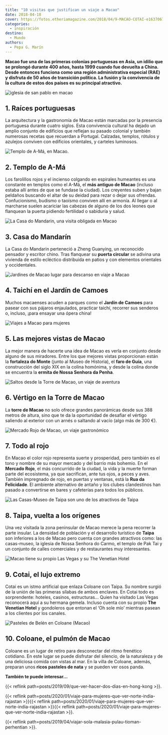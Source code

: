 ```yaml
---
title: "10 visitas que justifican un viaje a Macao"
date: 2018-04-18
cover: https://fotos.etheriamagazine.com/2018/04/9-MACAO-COTAI-e1637067759830.jpg
categories: 
  - inspiración
destino: 
  - Mundo
authors: 
  - Pepa G. Marín
---
```


**Macao fue una de las primeras colonias portuguesas en Asia, un idilio que se prolongó 
durante 400 años, hasta 1999 cuando fue devuelta a China. Desde entonces funciona como 
una región administrativa especial (RAE) y disfruta de 50 años de transición política. 
La fusión y la convivencia de la cultura de estos dos países es su principal 
atractivo.** 

![iglesia de san pablo en macao](https://fotos.etheriamagazine.com/2018/04/1-MACAO.jpg "Novios con la iglesia de San Pablo al fondo.")

## 1\. Raíces portuguesas

La arquitectura y la gastronomía de Macao están marcadas por la presencia portuguesa 
durante cuatro siglos. Esta convivencia cultural ha dejado un amplio conjunto de 
edificios que reflejan su pasado colonial y también numerosas recetas que recuerdan a 
Portugal. Calzadas, templos, rótulos y azulejos conviven con edificios orientales, y 
carteles luminosos. 

![](https://fotos.etheriamagazine.com/2018/04/2-MACAOTEMPLO-A-MA-e1637067678136.jpg "Templo de A-Má, en Macao.")

## 2\. Templo de A-Má

Los farolillos rojos y el incienso colgando en espirales humeantes es una constante en 
templos como el A-Má, el **más antiguo de Macao** (incluso estaba allí antes de que se 
fundase la ciudad). Los creyentes suben y bajan peldaños buscando el altar de su deidad 
para rezar o dejar sus ofrendas. Confucionismo, budismo o taoísmo conviven allí en 
armonía. Al llegar o al marcharse suelen acariciar las cabezas de alguno de los dos 
leones que flanquean la puerta pidiendo fertilidad o sabiduría y salud. 

![La Casa do Mandarin, una visita obligada en Macao](https://fotos.etheriamagazine.com/2018/04/3-MACAO-e1637067691948.jpg "La Casa do Mandarin, una visita obligada en Macao")

## 3\. Casa do Mandarín

La Casa do Mandarin perteneció a Zheng Guanying, un reconocido pensador y escritor 
chino. Tras flanquear su **puerta circular** se adivina una vivienda de estilo ecléctico 
distribuida en patios y con elementos orientales y occidentales. 

![Jardines de Macao lugar para descanso en viaje a Macao](https://fotos.etheriamagazine.com/2018/04/4-MACAO-e1637067706284.jpg "En los parques se pasea, se descansa y se practica taichi (Macao).")

## 4\. Taichí en el Jardín de Camoes

Muchos macaenses acuden a parques como el **Jardín de Camoes** para pasear con sus 
pájaros enjaulados, practicar taichí, recorrer sus senderos o, incluso, ¡para ensayar 
una ópera china! 

![Viajes a Macao para mujeres](https://fotos.etheriamagazine.com/2018/04/5-MACAO-e1637067720793.jpg "Vistas de Macao desde la fortaleza do Monte")

## 5\. Las mejores vistas de Macao

La mejor manera de hacerte una idea de Macao es verla en conjunto desde alguno de sus 
miradores. Entre los que mejores vistas proporcionan están la **fortaleza do Monte** 
(junto al Museo de Historia), el **faro de Guía**, una construcción del siglo XIX en la 
colina homónima, y desde la colina donde se encuentra la **ermita de Nossa Senhora da 
Penha**. 

![Saltos desde la Torre de Macao, un viaje de aventura](https://fotos.etheriamagazine.com/2018/04/Torre-Macao-e1637067782349.jpg "Pasear con un arnés a casi 400 metros de altura en la Torre de Macao")

## 6\. Vértigo en la Torre de Macao

La **torre de Macao** no solo ofrece grandes panorámicas desde sus 388 metros de altura, 
sino que te da la oportunidad de desafiar el vértigo saliendo al exterior con un arnés o 
saltando al vacío (algo más de 300 €). 

![Mercado Rojo de Macao, un viaje gastronómico](https://fotos.etheriamagazine.com/2018/04/7-MACAO-e1637067733679.jpg "En el Mercado Rojo de Macao los animales llegan vivos.")

## 7\. Todo al rojo

En Macao el color rojo representa suerte y prosperidad, pero también es el tono y nombre 
de su mayor mercado y del barrio más bohemio. En el **Mercado Rojo**, el más concurrido 
de la ciudad, la vida y la muerte forman parte del ecosistema, ya que sacrifican, ante 
tus ojos, a peces y aves. También impregnado de rojo, en puertas y ventanas, está la 
**Rua da Felicidade**. El ambiente alternativo de antaño y los clubes clandestinos han 
pasado a convertirse en bares y cafeterías para todos los públicos. 

![Las Casas-Museo de Taipa son uno de los atractivos de Taipa](https://fotos.etheriamagazine.com/2018/04/8-MACAO-TAIPA-e1637067745669.jpg "Taipa, en Macao, cuenta con una villa histórica de gran colorido: las Casas-Museo.")

## 8\. Taipa, vuelta a los orígenes

Una vez visitada la zona peninsular de Macao merece la pena recorrer la parte insular. 
La densidad de población y el desarrollo turístico de **Taipa** son inferiores a los de 
Macao pero cuenta con grandes atractivos como: las casas-museo, la iglesia de Nossa 
Senhora do Carmo, el templo de Pak Tai y un conjunto de calles comerciales y de 
restaurantes muy interesantes. 

![Macao tiene su propio Las Vegas y su The Venetian Hotel](https://fotos.etheriamagazine.com/2018/04/9-MACAO-COTAI-e1637067759830.jpg "Pasear en góndola en The Venetian Hotel de Macao recuerda a Las Vegas.")

## 9\. Cotai, el lujo extremo

Cotai es un istmo artificial que enlaza Coloane con Taipa. Su nombre surgió de la unión 
de las primeras sílabas de ambos enclaves. En Cotai todo es sorprendente: hoteles, 
casinos, estructuras... Quien ha visitado Las Vegas reconocerá aquí a su hermana gemela. 
Incluso cuenta con su propio **The Venetian Hotel** y gondoleros que entonan el ‘Oh sole 
mío’ mientras pasean a los clientes por los canales. 

![Pasteles de Belén en Coloane (Macao)](https://fotos.etheriamagazine.com/2018/04/10-MACAO-e1637067770770.jpg "En un viaje a Macao, no deben faltar los ricos pasteles de nata de Coloane.")

## 10\. Coloane, el pulmón de Macao

Coloane es un lugar de retiro para desconectar del ritmo frenético cotidiano. En este 
lugar se puede disfrutar del silencio, de la naturaleza y de una deliciosa comida con 
vistas al mar. En la villa de Coloane, además, preparan unos **ricos pasteles de nata** 
y se pueden ver osos panda. 

**También te puede interesar...** 

{{< reflink path=posts/2019/09/que-ver-hacer-dos-dias-en-hong-kong >}}. 

{{< reflink path=posts/2020/01/viaje-para-mujeres-que-ver-norte-india-rajastan >}}{{< 
reflink path=posts/2020/01/viaje-para-mujeres-que-ver-norte-india-rajastan >}}{{< 
reflink path=posts/2020/01/viaje-para-mujeres-que-ver-norte-india-rajastan >}}. 

{{< reflink path=posts/2019/04/viajar-sola-malasia-pulau-tioman-perhentian >}}.
